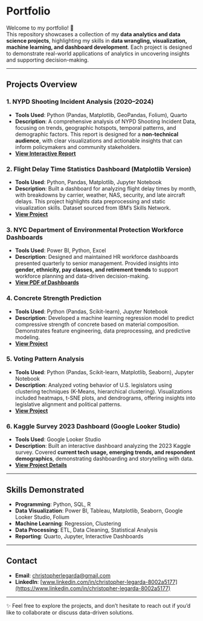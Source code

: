# Portfolio

Welcome to my portfolio! 🎯  
This repository showcases a collection of my **data analytics and data science projects**, highlighting my skills in **data wrangling, visualization, machine learning, and dashboard development**. Each project is designed to demonstrate real-world applications of analytics in uncovering insights and supporting decision-making.

---

## Projects Overview

### 1. **NYPD Shooting Incident Analysis (2020–2024)**
   - **Tools Used**: Python (Pandas, Matplotlib, GeoPandas, Folium), Quarto
   - **Description**: A comprehensive analysis of NYPD Shooting Incident Data, focusing on trends, geographic hotspots, temporal patterns, and demographic factors. This report is designed for a **non-technical audience**, with clear visualizations and actionable insights that can inform policymakers and community stakeholders.  
   - **[View Interactive Report](https://clegarda.quarto.pub/nypd-shooting-history-data-analysis/)**

### 2. **Flight Delay Time Statistics Dashboard (Matplotlib Version)**
   - **Tools Used**: Python, Pandas, Matplotlib, Jupyter Notebook
   - **Description**: Built a dashboard for analyzing flight delay times by month, with breakdowns by carrier, weather, NAS, security, and late aircraft delays. This project highlights data preprocessing and static visualization skills. Dataset sourced from IBM’s Skills Network.  
   - **[View Project](./Flight_Delay_Time_Statistics_Dashboard/flight_delay_analysis.ipynb)**

### 3. **NYC Department of Environmental Protection Workforce Dashboards**
   - **Tools Used**: Power BI, Python, Excel
   - **Description**: Designed and maintained HR workforce dashboards presented quarterly to senior management. Provided insights into **gender, ethnicity, pay classes, and retirement trends** to support workforce planning and data-driven decision-making.  
   - **[View PDF of Dashboards](./HR_performance_dashboard/NYC_DEP_Workforce_Analytics.pdf)**

### 4. **Concrete Strength Prediction**
   - **Tools Used**: Python (Pandas, Scikit-learn), Jupyter Notebook
   - **Description**: Developed a machine learning regression model to predict compressive strength of concrete based on material composition. Demonstrates feature engineering, data preprocessing, and predictive modeling.  
   - **[View Project](./concrete_project/concrete_compressive_strength_prediction.ipynb)**

### 5. **Voting Pattern Analysis**
   - **Tools Used**: Python (Pandas, Scikit-learn, Matplotlib, Seaborn), Jupyter Notebook
   - **Description**: Analyzed voting behavior of U.S. legislators using clustering techniques (K-Means, hierarchical clustering). Visualizations included heatmaps, t-SNE plots, and dendrograms, offering insights into legislative alignment and political patterns.  
   - **[View Project](./voting_analysis_project/voting_analysis.ipynb)**

### 6. **Kaggle Survey 2023 Dashboard (Google Looker Studio)**
   - **Tools Used**: Google Looker Studio
   - **Description**: Built an interactive dashboard analyzing the 2023 Kaggle survey. Covered **current tech usage, emerging trends, and respondent demographics**, demonstrating dashboarding and storytelling with data.  
   - **[View Project Details](./Kaggle_Survey_2023/Kaggle_Dashboard_2023.pdf)**

---

## Skills Demonstrated
- **Programming**: Python, SQL, R  
- **Data Visualization**: Power BI, Tableau, Matplotlib, Seaborn, Google Looker Studio, Folium  
- **Machine Learning**: Regression, Clustering  
- **Data Processing**: ETL, Data Cleaning, Statistical Analysis  
- **Reporting**: Quarto, Jupyter, Interactive Dashboards  

---

## Contact
- **Email**: [christopherlegarda@gmail.com](mailto:christopherlegarda@gmail.com)  
- **LinkedIn**: [www.linkedin.com/in/christopher-legarda-8002a5177](https://www.linkedin.com/in/christopher-legarda-8002a5177)  

---

✨ Feel free to explore the projects, and don’t hesitate to reach out if you’d like to collaborate or discuss data-driven solutions.  
